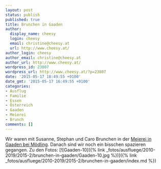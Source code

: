 ```yaml
---
layout: post
status: publish
published: true
title: Brunchen in Gaaden
author:
  display_name: cheesy
  login: cheesy
  email: christine@cheesy.at
  url: http://www.cheesy.at/
author_login: cheesy
author_email: christine@cheesy.at
author_url: http://www.cheesy.at/
wordpress_id: 23807
wordpress_url: http://www.cheesy.at/?p=23807
date: '2015-05-17 18:49:55 +0100'
date_gmt: '2015-05-17 16:49:55 +0100'
categories:
- Ausflug
- Familie
- Essen
- Österreich
- Gaaden
- Meierei
- Brunch
comments: []
---
```

Wir waren mit Susanne, Stephan und Caro Brunchen in der [Meierei in Gaaden bei Mödling](http://www.meierei-gaaden.at/). Danach sind wir noch ein bisschen spazieren gegangen.
Zu den Fotos:
[![Gaaden-10]({% link _fotos/ausfluege/2010-2019/2015-2/brunchen-in-gaaden/Gaaden-10.jpg %})]({% link _fotos/ausfluege/2010-2019/2015-2/brunchen-in-gaaden/index.md %})
